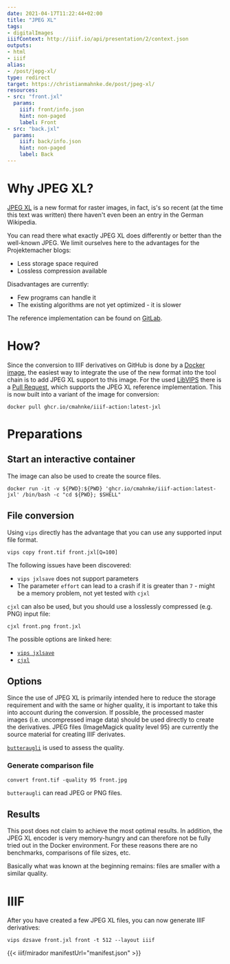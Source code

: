 ```yaml
---
date: 2021-04-17T11:22:44+02:00
title: "JPEG XL"
tags:
- digitalImages
iiifContext: http://iiif.io/api/presentation/2/context.json
outputs:
- html
- iiif
alias:
- /post/jepg-xl/
type: redirect
target: https://christianmahnke.de/post/jpeg-xl/
resources:
- src: "front.jxl"
  params:
    iiif: front/info.json
    hint: non-paged
    label: Front
- src: "back.jxl"
  params:
    iiif: back/info.json
    hint: non-paged
    label: Back
---
```


# Why JPEG XL?
[JPEG XL](https://en.wikipedia.org/wiki/JPEG_XL) is a new format for raster images, in fact, is's so recent (at the time this text was written) there haven't even been an entry in the German Wikipedia.

You can read there what exactly JPEG XL does differently or better than the well-known JPEG. We limit ourselves here to the advantages for the Projektemacher blogs:
* Less storage space required
* Lossless compression available

Disadvantages are currently:
* Few programs can handle it
* The existing algorithms are not yet optimized - it is slower

The reference implementation can be found on [GitLab](https://gitlab.com/wg1/jpeg-xl).

# How?

Since the conversion to IIIF derivatives on GitHub is done by a [Docker image](https://github.com/cmahnke/iiif-action), the easiest way to integrate the use of the new format into the tool chain is to add JPEG XL support to this image. For the used [LibVIPS](https://github.com/libvips/libvips) there is a [Pull Request](https://github.com/libvips/libvips/pull/2181), which supports the JPEG XL reference implementation. This is now built into a variant of the image for conversion:

```
docker pull ghcr.io/cmahnke/iiif-action:latest-jxl
```

# Preparations

## Start an interactive container

The image can also be used to create the source files.

```
docker run -it -v ${PWD}:${PWD} 'ghcr.io/cmahnke/iiif-action:latest-jxl' /bin/bash -c "cd ${PWD}; $SHELL"
```

## File conversion

Using `vips` directly has the advantage that you can use any supported input file format.

```
vips copy front.tif front.jxl[Q=100]
```

The following issues have been discovered:

* `vips jxlsave` does not support parameters
* The parameter `effort` can lead to a crash if it is greater than `7` - might be a memory problem, not yet tested with `cjxl`

`cjxl` can also be used, but you should use a losslessly compressed (e.g. PNG) input file:

```
cjxl front.png front.jxl
```

The possible options are linked here:
* [`vips jxlsave`](https://github.com/libvips/libvips/blob/add-jxl/libvips/foreign/jxlsave.c)
* [`cjxl`](https://gitlab.com/wg1/jpeg-xl/-/blob/master/doc/man/cjxl.txt)

## Options

Since the use of JPEG XL is primarily intended here to reduce the storage requirement and with the same or higher quality, it is important to take this into account during the conversion. If possible, the processed master images (i.e. uncompressed image data) should be used directly to create the derivatives. JPEG files (ImageMagick quality level 95) are currently the source material for creating IIIF derivates.

[`butteraugli`](https://github.com/google/butteraugli) is used to assess the quality.

### Generate comparison file

```
convert front.tif -quality 95 front.jpg
```

`butteraugli` can read JPEG or PNG files.

## Results

This post does not claim to achieve the most optimal results. In addition, the JPEG XL encoder is very memory-hungry and can therefore not be fully tried out in the Docker environment. For these reasons there are no benchmarks, comparisons of file sizes, etc.

Basically what was known at the beginning remains: files are smaller with a similar quality.

# IIIF

After you have created a few JPEG XL files, you can now generate IIIF derivatives:

```
vips dzsave front.jxl front -t 512 --layout iiif
```

{{< iiif/mirador manifestUrl="manifest.json" >}}
